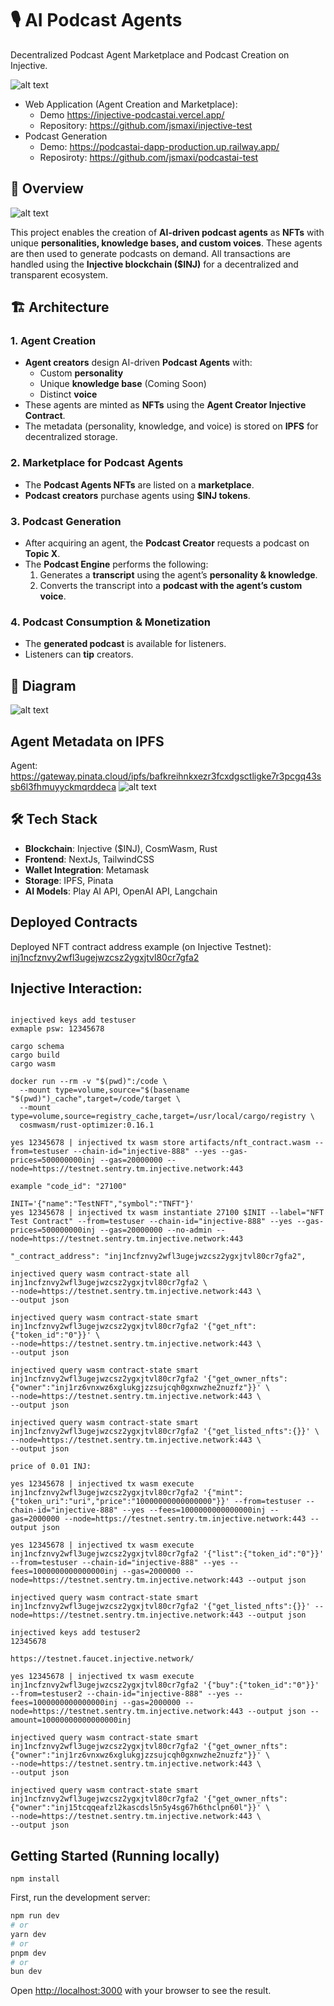 # 🎙️ AI Podcast Agents 

 Decentralized Podcast Agent Marketplace and Podcast Creation on Injective.

![alt text](images/agents.png)

* Web Application (Agent Creation and Marketplace): 
    * Demo https://injective-podcastai.vercel.app/
    * Repository: https://github.com/jsmaxi/injective-test
* Podcast Generation 
    * Demo: https://podcastai-dapp-production.up.railway.app/
    * Reposiroty: https://github.com/jsmaxi/podcastai-test

## 🚀 Overview

![alt text](images/podcastai.png)

This project enables the creation of **AI-driven podcast agents** as **NFTs** with unique **personalities, knowledge bases, and custom voices**. These agents are then used to generate podcasts on demand. All transactions are handled using the **Injective blockchain ($INJ)** for a decentralized and transparent ecosystem.

## 🏗️ Architecture

### **1. Agent Creation**
- **Agent creators** design AI-driven **Podcast Agents** with:
  - Custom **personality**
  - Unique **knowledge base** (Coming Soon)
  - Distinct **voice**
- These agents are minted as **NFTs** using the **Agent Creator Injective Contract**.
- The metadata (personality, knowledge, and voice) is stored on **IPFS** for decentralized storage.

### **2. Marketplace for Podcast Agents**
- The **Podcast Agents NFTs** are listed on a **marketplace**.
- **Podcast creators** purchase agents using **$INJ tokens**.

### **3. Podcast Generation**
- After acquiring an agent, the **Podcast Creator** requests a podcast on **Topic X**.
- The **Podcast Engine** performs the following:
  1. Generates a **transcript** using the agent’s **personality & knowledge**.
  2. Converts the transcript into a **podcast with the agent’s custom voice**.

### **4. Podcast Consumption & Monetization**
- The **generated podcast** is available for listeners.
- Listeners can **tip** creators.

## 🔗 Diagram

![alt text](images/architecture.png)

## Agent Metadata on IPFS 
Agent: https://gateway.pinata.cloud/ipfs/bafkreihnkxezr3fcxdgsctligke7r3pcgq43ssb6l3fhmuyyckmqrddeca
![alt text](images/ipfs_agent.png)

## 🛠️ Tech Stack
- **Blockchain**: Injective ($INJ), CosmWasm, Rust
- **Frontend**: NextJs, TailwindCSS
- **Wallet Integration**: Metamask
- **Storage**: IPFS, Pinata
- **AI Models**: Play AI API, OpenAI API, Langchain

## Deployed Contracts 
Deployed NFT contract address example (on Injective Testnet): [inj1ncfznvy2wfl3ugejwzcsz2ygxjtvl80cr7gfa2](https://testnet.explorer.injective.network/contract/inj1ncfznvy2wfl3ugejwzcsz2ygxjtvl80cr7gfa2/)

## Injective Interaction:
```

injectived keys add testuser
exmaple psw: 12345678

cargo schema
cargo build
cargo wasm

docker run --rm -v "$(pwd)":/code \
  --mount type=volume,source="$(basename "$(pwd)")_cache",target=/code/target \
  --mount type=volume,source=registry_cache,target=/usr/local/cargo/registry \
  cosmwasm/rust-optimizer:0.16.1

yes 12345678 | injectived tx wasm store artifacts/nft_contract.wasm --from=testuser --chain-id="injective-888" --yes --gas-prices=500000000inj --gas=20000000 --node=https://testnet.sentry.tm.injective.network:443

example "code_id": "27100"

INIT='{"name":"TestNFT","symbol":"TNFT"}'
yes 12345678 | injectived tx wasm instantiate 27100 $INIT --label="NFT Test Contract" --from=testuser --chain-id="injective-888" --yes --gas-prices=500000000inj --gas=20000000 --no-admin --node=https://testnet.sentry.tm.injective.network:443

"_contract_address": "inj1ncfznvy2wfl3ugejwzcsz2ygxjtvl80cr7gfa2",

injectived query wasm contract-state all inj1ncfznvy2wfl3ugejwzcsz2ygxjtvl80cr7gfa2 \
--node=https://testnet.sentry.tm.injective.network:443 \
--output json

injectived query wasm contract-state smart inj1ncfznvy2wfl3ugejwzcsz2ygxjtvl80cr7gfa2 '{"get_nft":{"token_id":"0"}}' \
--node=https://testnet.sentry.tm.injective.network:443 \
--output json

injectived query wasm contract-state smart inj1ncfznvy2wfl3ugejwzcsz2ygxjtvl80cr7gfa2 '{"get_owner_nfts":{"owner":"inj1rz6vnxwz6xglukgjzzsujcqh0gxnwzhe2nuzfz"}}' \
--node=https://testnet.sentry.tm.injective.network:443 \
--output json

injectived query wasm contract-state smart inj1ncfznvy2wfl3ugejwzcsz2ygxjtvl80cr7gfa2 '{"get_listed_nfts":{}}' \
--node=https://testnet.sentry.tm.injective.network:443 \
--output json

price of 0.01 INJ:

yes 12345678 | injectived tx wasm execute inj1ncfznvy2wfl3ugejwzcsz2ygxjtvl80cr7gfa2 '{"mint":{"token_uri":"uri","price":"10000000000000000"}}' --from=testuser --chain-id="injective-888" --yes --fees=1000000000000000inj --gas=2000000 --node=https://testnet.sentry.tm.injective.network:443 --output json

yes 12345678 | injectived tx wasm execute inj1ncfznvy2wfl3ugejwzcsz2ygxjtvl80cr7gfa2 '{"list":{"token_id":"0"}}' --from=testuser --chain-id="injective-888" --yes --fees=1000000000000000inj --gas=2000000 --node=https://testnet.sentry.tm.injective.network:443 --output json

injectived query wasm contract-state smart inj1ncfznvy2wfl3ugejwzcsz2ygxjtvl80cr7gfa2 '{"get_listed_nfts":{}}' --node=https://testnet.sentry.tm.injective.network:443 --output json

injectived keys add testuser2
12345678

https://testnet.faucet.injective.network/

yes 12345678 | injectived tx wasm execute inj1ncfznvy2wfl3ugejwzcsz2ygxjtvl80cr7gfa2 '{"buy":{"token_id":"0"}}' --from=testuser2 --chain-id="injective-888" --yes --fees=1000000000000000inj --gas=2000000 --node=https://testnet.sentry.tm.injective.network:443 --output json --amount=10000000000000000inj

injectived query wasm contract-state smart inj1ncfznvy2wfl3ugejwzcsz2ygxjtvl80cr7gfa2 '{"get_owner_nfts":{"owner":"inj1rz6vnxwz6xglukgjzzsujcqh0gxnwzhe2nuzfz"}}' \
--node=https://testnet.sentry.tm.injective.network:443 \
--output json

injectived query wasm contract-state smart inj1ncfznvy2wfl3ugejwzcsz2ygxjtvl80cr7gfa2 '{"get_owner_nfts":{"owner":"inj15tcqqeafzl2kascdsl5n5y4sg67h6thclpn60l"}}' \
--node=https://testnet.sentry.tm.injective.network:443 \
--output json

```

## Getting Started (Running locally)

```
npm install
```

First, run the development server:

```bash
npm run dev
# or
yarn dev
# or
pnpm dev
# or
bun dev
```

Open [http://localhost:3000](http://localhost:3000) with your browser to see the result.
